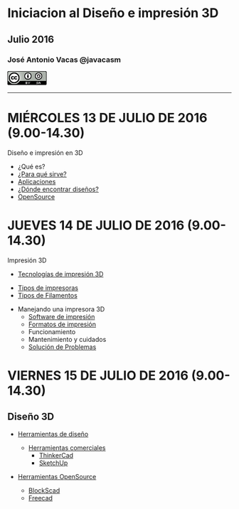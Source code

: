 # Iniciacion al Diseño e impresión 3D

## Julio  2016

### José Antonio Vacas @javacasm

![CCbySA](images/CCbySQ_88x31.png)

* *  *

# MIÉRCOLES 13 DE JULIO DE 2016 (9.00-14.30)

Diseño e impresión en 3D

- ¿Qué es?
- [¿Para qué sirve?](./ParaQueSirve3D.md)
- [Aplicaciones](./Aplicaciones.md)
- [¿Dónde encontrar diseños?](./Repositorios.md)
- [OpenSource](./OpenSource.md)

# JUEVES 14 DE JULIO DE 2016 (9.00-14.30)

Impresión 3D
- [Tecnologías de impresión 3D](./Teconologias.md)
 * [Tipos de impresoras](./Geometrias.md)
 * [Tipos de Filamentos](./Filamentos.md)

- Manejando una impresora 3D
  * [Software de impresión](./Software.md)
  * [Formatos de impresión](./Formatos.md)
  * Funcionamiento
  * Mantenimiento y cuidados
  * [Solución de Problemas](./Problemas.md)

# VIERNES 15 DE JULIO DE 2016 (9.00-14.30)

## Diseño 3D
- [Herramientas de diseño](./HerramientasDisenio.md)
  * [Herramientas comerciales](./HerramientasComerciales.md)
     * [ThinkerCad](./ThinkerCad.md)
     * [SketchUp](./SketchUp.md)

- [Herramientas OpenSource](./HerramientasOpenSource.md)
  * [BlockScad](./BlockScad.md)
  * [Freecad](./Freecad.md)
